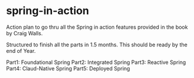 # spring-in-action

Action plan to go thru all the Spring in action features provided in the book by Craig Walls.

Structured to finish all the parts in 1.5 months. This should be ready by the end of Year.

Part1: Foundational Spring
Part2: Integrated Spring
Part3: Reactive Spring
Part4: Claud-Native Spring
Part5: Deployed Spring
